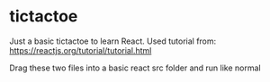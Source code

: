# tictactoe
Just a basic tictactoe to learn React. Used tutorial from: https://reactjs.org/tutorial/tutorial.html

Drag these two files into a basic react src folder and run like normal
